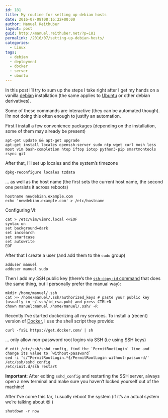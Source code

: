 ```yaml
---
id: 181
title: My routine for setting up debian hosts
date: 2016-07-08T08:16:22+00:00
author: Manuel Reithuber
layout: post
guid: http://manuel.reithuber.net/?p=181
permalink: /2016/07/setting-up-debian-hosts/
categories:
  - Linux
tags:
  - debian
  - deployment
  - docker
  - server
  - ubuntu
---
```

In this post I&#8217;ll try to sum up the steps I take right after I get my hands on a vanilla [debian](https://www.debian.org) installation (the same applies to [Ubuntu](http://www.ubuntu.com) or other debian derivatives).

Some of these commands are interactive (they can be automated though). I&#8217;m not doing this often enough to justify an automation.

First I install a few convenience packages (depending on the installation, some of them may already be present)

    apt-get update && apt-get upgrade
    apt-get install locales openssh-server sudo ntp wget curl mosh less most vim bash-completion htop iftop iotop python3-pip smartmontools rsync git
    

After that, I&#8217;ll set up locales and the system&#8217;s timezone

    dpkg-reconfigure locales tzdata
    

&#8230; as well as the host name (the first sets the current host name, the second one persists it across reboots)

    hostname newdebian.example.com
    echo 'newdebian.example.com' > /etc/hostname
    

Configuring VI:

    cat > /etc/vim/vimrc.local <<EOF
    syntax on
    set background=dark
    set incsearch
    set smartcase
    set autowrite
    EOF
    

After that I create a user (and add them to the `sudo` group)

    adduser manuel
    adduser manuel sudo
    

Then I add my SSH public key (there&#8217;s the [`ssh-copy-id` command](http://askubuntu.com/a/4833) that does the same thing, but I personally prefer the manual way):

    mkdir /home/manuel/.ssh
    cat >> /home/manuel/.ssh/authorized_keys # paste your public key (usually in ~/.ssh/id_rsa.pub) and press CTRL+D
    chown manuel:manuel /home/manuel/.ssh/ -R
    

Recently I&#8217;ve started dockerizing all my services. To install a (recent) version of [Docker](https://www.docker.com), I use the shell script they provide:

    curl -fsSL https://get.docker.com/ | sh
    

&#8230; only allow non-password root logins via SSH (i.e using SSH keys)

    # edit /etc/ssh/sshd_config, find the `PermitRootLogin` line and change its value to `without-password`
    sed -i 's/^PermitRootLogin.*$/PermitRootLogin without-password/' /etc/ssh/sshd_config
    /etc/init.d/ssh restart
    

**Important**: After editing `sshd_config` and restarting the SSH server, always open a new terminal and make sure you haven&#8217;t locked yourself out of the machine!

After I&#8217;ve come this far, I usually reboot the system (if it&#8217;s an actual system we&#8217;re talking about 😉 )

    shutdown -r now
